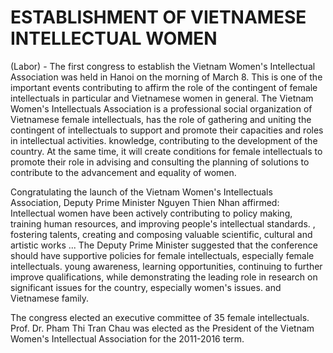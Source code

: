 # ESTABLISHMENT OF VIETNAMESE INTELLECTUAL WOMEN

(Labor) - The first congress to establish the Vietnam Women's Intellectual Association was held in Hanoi on the morning of March 8. This is one of the important events contributing to affirm the role of the contingent of female intellectuals in particular and Vietnamese women in general. The Vietnam Women's Intellectuals Association is a professional social organization of Vietnamese female intellectuals, has the role of gathering and uniting the contingent of intellectuals to support and promote their capacities and roles in intellectual activities. knowledge, contributing to the development of the country. At the same time, it will create conditions for female intellectuals to promote their role in advising and consulting the planning of solutions to contribute to the advancement and equality of women.

Congratulating the launch of the Vietnam Women's Intellectuals Association, Deputy Prime Minister Nguyen Thien Nhan affirmed: Intellectual women have been actively contributing to policy making, training human resources, and improving people's intellectual standards. , fostering talents, creating and composing valuable scientific, cultural and artistic works ... The Deputy Prime Minister suggested that the conference should have supportive policies for female intellectuals, especially female intellectuals. young awareness, learning opportunities, continuing to further improve qualifications, while demonstrating the leading role in research on significant issues for the country, especially women's issues. and Vietnamese family.

The congress elected an executive committee of 35 female intellectuals. Prof. Dr. Pham Thi Tran Chau was elected as the President of the Vietnam Women's Intellectual Association for the 2011-2016 term.
